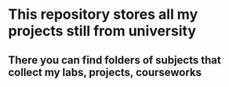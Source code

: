 # This repository stores all my projects still from university
## There you can find folders of subjects that collect my labs, projects, courseworks
